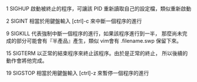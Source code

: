 1	SIGHUP	啟動被終止的程序，可讓該 PID 重新讀取自己的設定檔，類似重新啟動

2	SIGINT	相當於用鍵盤輸入 [ctrl]-c 來中斷一個程序的進行

9	SIGKILL	代表強制中斷一個程序的進行，如果該程序進行到一半， 那麼尚未完成的部分可能會有『半產品』產生，類似 vim會有 .filename.swp 保留下來。

15	SIGTERM	以正常的結束程序來終止該程序。由於是正常的終止， 所以後續的動作會將他完成。

19	SIGSTOP	相當於用鍵盤輸入 [ctrl]-z 來暫停一個程序的進行 